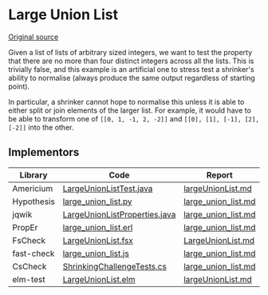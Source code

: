 # Large Union List

[Original source](https://github.com/HypothesisWorks/hypothesis/blob/master/hypothesis-python/tests/quality/test_shrink_quality.py)

Given a list of lists of arbitrary sized integers, we want to test the property that there are no more than four distinct integers across all the lists.
This is trivially false, and this example is an artificial one to stress test a shrinker's ability to normalise (always produce the same output regardless of starting point).

In particular, a shrinker cannot hope to normalise this unless it is able to either split or join elements of the larger list. For example, it would have to be able to transform one of `[[0, 1, -1, 2, -2]]` and `[[0], [1], [-1], [2], [-2]]` into the other.

## Implementors

| Library    | Code                                                                                                                        | Report                                                                          |
|------------|-----------------------------------------------------------------------------------------------------------------------------|---------------------------------------------------------------------------------|
| Americium  | [LargeUnionListTest.java](/pbt-libraries/americium/src/test/java/challenges/largeunionlist/LargeUnionListTest.java)         | [largeUnionList.md](/pbt-libraries/americium/reports/largeUnionList.md)         |
| Hypothesis | [large_union_list.py](/pbt-libraries/hypothesis/challenges/large_union_list.py)                                             | [large_union_list.md](/pbt-libraries/hypothesis/challenges/large_union_list.md) |
| jqwik      | [LargeUnionListProperties.java](/pbt-libraries/jqwik/src/test/java/challenges/largeunionlist/LargeUnionListProperties.java) | [large_union_list.md](/pbt-libraries/jqwik/reports/large_union_list.md)         |
| PropEr     | [large_union_list.erl](/pbt-libraries/proper/challenges/large_union_list.erl)                                               | [large_union_list.md](/pbt-libraries/proper/challenges/large_union_list.md)     |
| FsCheck    | [LargeUnionList.fsx](/pbt-libraries/fscheck/challenges/LargeUnionList.fsx)                                                  | [LargeUnionList.md](/pbt-libraries/fscheck/challenges/LargeUnionList.md)        |
| fast-check | [large_union_list.js](/pbt-libraries/fast-check/challenges/large_union_list.js)                                             | [large_union_list.md](/pbt-libraries/fast-check/reports/large_union_list.md)    |
| CsCheck    | [ShrinkingChallengeTests.cs](/pbt-libraries/cscheck/ShrinkingChallengeTests.cs#L30)                                         | [large_union_list.md](/pbt-libraries/cscheck/reports/large_union_list.md)       |
| elm-test   | [LargeUnionList.elm](/pbt-libraries/elm-test/src/Challenge/LargeUnionList.elm)                                              | [largeUnionList.md](/pbt-libraries/elm-test/reports/largeUnionList.md)          |
